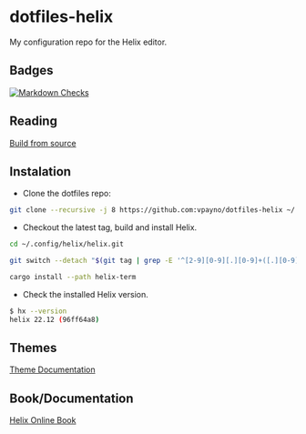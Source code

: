 # dotfiles-helix

My configuration repo for the Helix editor.


## Badges

[![Markdown Checks](https://github.com/vpayno/dotfiles-helix/actions/workflows/markdown.yml/badge.svg?branch=main)](https://github.com/vpayno/dotfiles-helix/actions/workflows/markdown.yml)


## Reading

[Build from source](https://docs.helix-editor.com/install.html#build-from-source)


## Instalation

- Clone the dotfiles repo:

```bash
git clone --recursive -j 8 https://github.com:vpayno/dotfiles-helix ~/.config/helix
```

- Checkout the latest tag, build and install Helix.

```bash
cd ~/.config/helix/helix.git

git switch --detach "$(git tag | grep -E '^[2-9][0-9][.][0-9]+([.][0-9]+)?$' | tail -n 1)"

cargo install --path helix-term
```

- Check the installed Helix version.

```bash
$ hx --version
helix 22.12 (96ff64a8)
```


## Themes

[Theme Documentation](https://github.com/helix-editor/helix/wiki/Themes)


## Book/Documentation

[Helix Online Book](https://docs.helix-editor.com/title-page.html)
